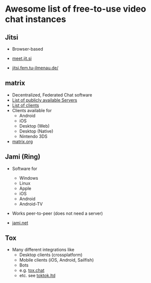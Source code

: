 # Awesome list of free-to-use video chat instances

## Jitsi

* Browser-based

* [meet.jit.si](meet.jit.si)
* [jitsi.fem.tu-ilmenau.de/](https://jitsi.fem.tu-ilmenau.de/)

## matrix

* Decentralized, Federated Chat software
* [List of publicly available Servers](https://www.hello-matrix.net/public_servers.php)
* [List of clients](https://matrix.org/clients/)
* Clients available for
    * Android
    * iOS
    * Desktop (Web)
    * Desktop (Native)
    * Nintendo 3DS
* [matrix.org](https://matrix.org/)


## Jami (Ring)

* Software for
    * Windows
    * Linux
    * Apple
    * iOS
    * Android
    * Android-TV

* Works peer-to-peer (does not need a server)
* [jami.net](https://jami.net/)

## Tox

* Many different integrations like
    * Desktop clients (crossplatform)
    * Mobile clients (iOS, Android, Sailfish)
    * Bots
    * e.g. [tox.chat](https://tox.chat/)
    * etc. see [toktok.ltd](https://toktok.ltd/integrations.html)


